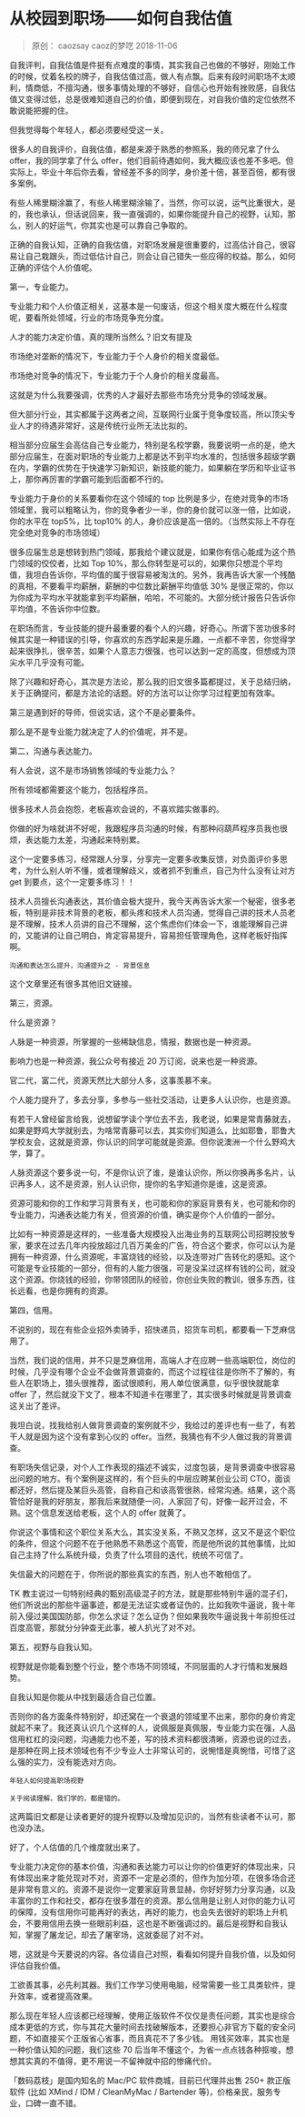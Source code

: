 # 从校园到职场——如何自我估值
> 原创： caozsay  caoz的梦呓  2018-11-06

自我评判，自我估值是件挺有点难度的事情，其实我自己也做的不够好，刚始工作的时候，仗着名校的牌子，自我估值过高，做人有点飘。后来有段时间职场不太顺利，情商低，不擅沟通，很多事情处理的不够好，自信心也开始有挫败感，自我估值又变得过低，总是很难知道自己的价值，即便到现在，对自我价值的定位依然不敢说能把握的住。

但我觉得每个年轻人，都必须要经受这一关。

很多人的自我评价，自我估值，都是来源于熟悉的参照系，我的师兄拿了什么 offer，我的同学拿了什么 offer，他们目前待遇如何，我大概应该也差不多吧。但实际上，毕业十年后你去看，曾经差不多的同学，身价差十倍，甚至百倍，都有很多案例。

有些人稀里糊涂赢了，有些人稀里糊涂输了，当然，你可以说，运气比重很大，是的，我也承认，但话说回来，我一直强调的，如果你能提升自己的视野，认知，那么，别人的好运气，你其实也是可以靠自己争取的。

正确的自我认知，正确的自我估值，对职场发展是很重要的，过高估计自己，很容易让自己栽跟头，而过低估计自己，则会让自己错失一些应得的权益。那么，如何正确的评估个人价值呢。

第一，专业能力。

专业能力和个人价值正相关，这基本是一句废话，但这个相关度大概在什么程度呢，要看所处领域，行业的市场竞争充分度。

人才的能力决定价值，真的理所当然么？旧文有提及

市场绝对垄断的情况下，专业能力于个人身价的相关度最低。

市场绝对竞争的情况下，专业能力于个人身价的相关度最高。

这就是为什么我要强调，优秀的人才最好去那些市场充分竞争的领域发展。

但大部分行业，其实都属于这两者之间，互联网行业属于竞争度较高，所以顶尖专业人才的待遇非常好，这是传统行业所无法比拟的。

相当部分应届生会高估自己专业能力，特别是名校学霸，我要说明一点的是，绝大部分应届生，在面对职场的专业能力上都是达不到平均水准的，包括很多超级学霸在内，学霸的优势在于快速学习新知识，新技能的能力，如果躺在学历和毕业证书上，那你再厉害的学霸可能到后面都不行的。

专业能力于身价的关系要看你在这个领域的 top 比例是多少，在绝对竞争的市场领域里，我可以粗略认为，你的竞争者少一半，你的身价就可以涨一倍，比如说，你的水平在 top5%，比 top10% 的人，身价应该是高一倍的。（当然实际上不存在完全绝对竞争的市场领域）

很多应届生总是想转到热门领域，那我给个建议就是，如果你有信心能成为这个热门领域的佼佼者，比如 Top 10%，那么你转型是可以的，如果你只想混个平均值，我坦白告诉你，平均值的属于很容易被淘汰的。另外，我再告诉大家一个残酷的真相，不要看平均薪酬，薪酬的中位数比薪酬平均值低 30% 是很正常的，你以为你成为平均水平就能拿到平均薪酬，哈哈，不可能的。大部分统计报告只告诉你平均值，不告诉你中位数。

在职场而言，专业技能的提升最重要的看个人的兴趣，好奇心。所谓下苦功很多时候其实是一种错误的引导，你喜欢的东西学起来是乐趣，一点都不辛苦，你觉得学起来很挣扎，很辛苦，如果个人意志力很强，也可以达到一定的高度，但想成为顶尖水平几乎没有可能。

除了兴趣和好奇心，其次是方法论，那么我的旧文很多篇都提过，关于总结归纳，关于正确提问，都是方法论的话题。好的方法可以让你学习过程更加有效率。

第三是遇到好的导师，但说实话，这个不是必要条件。

那么是不是专业能力就决定了人的价值呢，并不是。

第二，沟通与表达能力。

有人会说，这不是市场销售领域的专业能力么？

所有领域都需要这个能力，包括程序员。

很多技术人员会抱怨，老板喜欢会说的，不喜欢踏实做事的。

你做的好为啥就讲不好呢，我跟程序员沟通的时候，有那种闷葫芦程序员我也很烦，表达能力太差，沟通起来特别累。

这个一定要多练习，经常跟人分享，分享完一定要多收集反馈，对负面评价多思考，为什么别人听不懂，或者理解歧义，或者抓不到重点，自己为什么没有让对方 get 到要点，这个一定要多练习！！

技术人员擅长沟通表达，其价值会极大提升，我今天再告诉大家一个秘密，很多老板，特别是非技术背景的老板，都头疼和技术人员沟通，觉得自己讲的技术人员老是不理解，技术人员讲的自己不理解，这个焦虑你们体会一下，谁能理解自己讲的，又能讲的让自己明白，肯定容易提升，容易担任管理角色，这样老板好指挥啊。

	沟通和表达怎么提升，沟通提升之 - 背景信息

这个文章里还有很多其他旧文链接。

第三，资源。

什么是资源？

人脉是一种资源，所掌握的一些稀缺信息，情报，数据也是一种资源。

影响力也是一种资源，我公众号有接近 20 万订阅，说来也是一种资源。

官二代，富二代，资源天然比大部分人多，这事羡慕不来。

个人能力提升了，多去分享，多参与一些社交活动，让更多人认识你，也是资源。

有若干人曾经留言给我，说想留学读个学位去不去，我老说，如果是常青藤就去，如果是野鸡大学就别去，为啥常青藤可以去，其实你们知道么，比如耶鲁，耶鲁大学校友会，这就是资源，你认识的同学可能就是资源。但你说澳洲一个什么野鸡大学，算了。

人脉资源这个要多说一句，不是你认识了谁，是谁认识你，所以你换再多名片，认识再多人，这不是资源，别人认识你，提你的名字知道你是谁，这是资源。

资源可能和你的工作和学习背景有关，也可能和你的家庭背景有关，也可能和你的专业能力，沟通表达能力有关，但资源的价值，确实是你个人价值的一部分。

比如有一种资源是这样的，一些准备大规模投入出海业务的互联网公司招聘投放专家，要求在过去几年内投放超过几百万美金的广告，符合这个要求，你可以认为是拥有一种资源，什么资源呢，丰富烧钱的经验，以及连带对广告转化的感知。这个可能是专业技能的一部分，但有的人能力很强，可是没呆过这样有钱的公司，就没这个资源。你烧钱的经验，你带领团队的经验，你创业失败的教训，很多东西，往长远看，也是你拥有的资源。

第四，信用。

不说别的，现在有些企业招外卖骑手，招快递员，招货车司机，都要看一下芝麻信用了。

当然，我们说的信用，并不只是芝麻信用，高端人才在应聘一些高端职位，岗位的时候，几乎没有哪个企业不会做背景调查的，而这个过程往往是你所不了解的，有些人在职场上，猎头很推荐，面试很顺利，用人单位很满意，似乎很快就能拿 offer 了，然后就没下文了，根本不知道卡在哪里了，其实很多时候就是背景调查这关出了差评。

我坦白说，找我给别人做背景调查的案例就不少，我给过的差评也有一些了，有若干人就是因为这个没有拿到心仪的 offer。当然，我猜也有不少人做过我的背景调查。

有职场失信记录，对个人工作表现的描述不诚实，过度包装，是背景调查中很容易出问题的地方。有个案例是这样的，有个巨头的中层应聘某创业公司 CTO，面谈都还好，然后提及某巨头高管，自称自己和该高管很熟，经常沟通。结果，这个高管恰好是我的好朋友，那我后来就随便一问，人家回了句，好像一起开过会，不熟。这个信息发送给老板，这个人的 offer 就黄了。

你说这个事情和这个职位关系大么，其实没关系，不熟又怎样，这又不是这个职位的条件，但这个问题不在于他熟悉不熟悉这个高管，而是他所说的其他事情，比如自己主持了什么系统升级，负责了什么项目的迭代，统统不可信了。

失信最大的问题在于，你所说的那些真实的东西，别人也不敢相信了。

TK 教主说过一句特别经典的甄别高级混子的方法，就是那些特别牛逼的混子们，他们所说出的那些牛逼事迹，都是无法证实或者证伪的，比如我吹牛逼说，我十年前入侵过美国国防部，你怎么求证？怎么证伪？但如果我吹牛逼说我十年前担任过百度高管，那就分分钟查无此事，被人扒光了对不对。

第五，视野与自我认知。

视野就是你能看到整个行业，整个市场不同领域，不同层面的人才行情和发展趋势。

自我认知是你能从中找到最适合自己位置。

否则你的各方面条件特别好，却还窝在一个衰退的领域里不出来，那你的身价肯定就起不来了。我还真认识几个这样的人，说佩服是真佩服，专业能力实在强，人品信用杠杠的没问题，沟通能力也不差，写的技术资料都很清晰，资源也说的过去，是那种在网上技术领域也有不少专业人士非常认可的，说惋惜是真惋惜，可惜了这么强的实力，没有能选对方向。

	年轻人如何提高职场视野

	关于阅读理解，我们学的，都是错的。

这两篇旧文都是让读者更好的提升视野以及增加见识的，当然有些读者不认可，那也没办法。

好了，个人估值的几个维度就出来了。

专业能力决定你的基本价值，沟通和表达能力可以让你的价值更好的体现出来，只有体现出来才能兑现对不对，资源不一定是必须的，但作为加分项，在很多场合还是非常有意义的。资源不是说你一定要家庭背景显赫，你好好努力分享沟通，以及丰富你的工作和社交，都存在很多潜在的资源。那么信用是让别人对你的能力认可的保障，没有信用你可能再好的表达，再好的能力，也会失去很好的职场上升机会，不要用信用去换一些眼前利益，这也是不断强调过的。最后是视野和自我认知，掌握了屠龙记，却去了屠宰场，这就委屈了对不对。

嗯，这就是今天要说的内容。各位请自己对照，看看如何提升自我价值，以及如何评估自我价值。

工欲善其事，必先利其器。我们工作学习使用电脑，经常需要一些工具类软件，提升效率，或者提高效果。

那么现在年轻人应该都已经理解，使用正版软件不仅仅是责任问题，其实也是综合成本更低的方式，你与其花大量时间去找破解版本，还要担心非官方下载的安全问题，不如直接买个正版省心省事，而且真花不了多少钱。 用钱买效率，其实也是一种价值认知的问题，我们这些 70 后当年不懂这个，为省一点点钱各种抠唆，想想其实真的不值得，更不用说一不留神就中招的惨痛代价。

「数码荔枝」是国内知名的 Mac/PC 软件商城，目前已代理并出售 250+ 款正版软件 (比如 XMind / IDM / CleanMyMac / Bartender 等)，价格亲民，服务专业，口碑一直不错。

 

